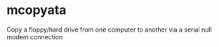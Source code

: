 # mcopyata
Copy a floppy/hard drive from one computer to another via a serial null modem connection

